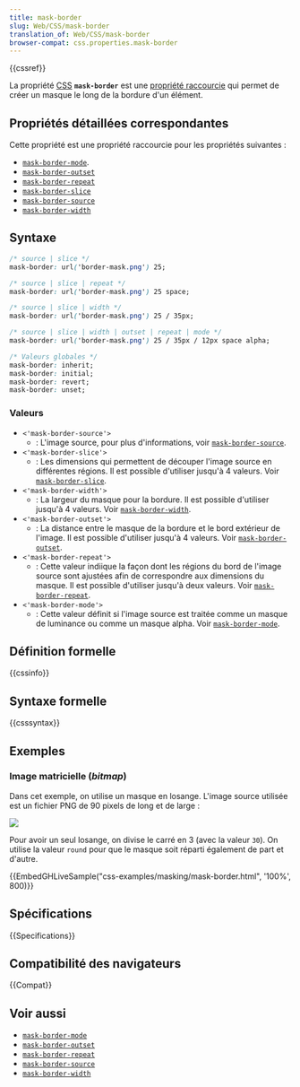 ```yaml
---
title: mask-border
slug: Web/CSS/mask-border
translation_of: Web/CSS/mask-border
browser-compat: css.properties.mask-border
---
```

{{cssref}}

La propriété [CSS](/fr/docs/Web/CSS) **`mask-border`** est une [propriété raccourcie](/fr/docs/Web/CSS/Shorthand_properties) qui permet de créer un masque le long de la bordure d'un élément.

## Propriétés détaillées correspondantes

Cette propriété est une propriété raccourcie pour les propriétés suivantes&nbsp;:

- [`mask-border-mode`](/fr/docs/Web/CSS/mask-border-mode).
- [`mask-border-outset`](/fr/docs/Web/CSS/mask-border-outset)
- [`mask-border-repeat`](/fr/docs/Web/CSS/mask-border-repeat)
- [`mask-border-slice`](/fr/docs/Web/CSS/mask-border-slice)
- [`mask-border-source`](/fr/docs/Web/CSS/mask-border-source)
- [`mask-border-width`](/fr/docs/Web/CSS/mask-border-width)

## Syntaxe

```css
/* source | slice */
mask-border: url('border-mask.png') 25;

/* source | slice | repeat */
mask-border: url('border-mask.png') 25 space;

/* source | slice | width */
mask-border: url('border-mask.png') 25 / 35px;

/* source | slice | width | outset | repeat | mode */
mask-border: url('border-mask.png') 25 / 35px / 12px space alpha;

/* Valeurs globales */
mask-border: inherit;
mask-border: initial;
mask-border: revert;
mask-border: unset;
```

### Valeurs

- `<'mask-border-source'>`
  - : L'image source, pour plus d'informations, voir [`mask-border-source`](/fr/docs/Web/CSS/mask-border-source).
- `<'mask-border-slice'>`
  - : Les dimensions qui permettent de découper l'image source en différentes régions. Il est possible d'utiliser jusqu'à 4 valeurs. Voir [`mask-border-slice`](/fr/docs/Web/CSS/mask-border-slice).
- `<'mask-border-width'>`
  - : La largeur du masque pour la bordure. Il est possible d'utiliser jusqu'à 4 valeurs. Voir [`mask-border-width`](/fr/docs/Web/CSS/mask-border-width).
- `<'mask-border-outset'>`
  - : La distance entre le masque de la bordure et le bord extérieur de l'image. Il est possible d'utiliser jusqu'à 4 valeurs. Voir [`mask-border-outset`](/fr/docs/Web/CSS/mask-border-outset).
- `<'mask-border-repeat'>`
  - : Cette valeur indiique la façon dont les régions du bord de l'image source sont ajustées afin de correspondre aux dimensions du masque. Il est possible d'utiliser jusqu'à deux valeurs. Voir [`mask-border-repeat`](/fr/docs/Web/CSS/mask-border-repeat).
- `<'mask-border-mode'>`
  - : Cette valeur définit si l'image source est traitée comme un masque de luminance ou comme un masque alpha. Voir [`mask-border-mode`](/fr/docs/Web/CSS/mask-border-mode).

## Définition formelle

{{cssinfo}}

## Syntaxe formelle

{{csssyntax}}

## Exemples

### Image matricielle (_bitmap_)

Dans cet exemple, on utilise un masque en losange. L'image source utilisée est un fichier PNG de 90 pixels de long et de large&nbsp;:

![](mask-border-diamonds.png)

Pour avoir un seul losange, on divise le carré en 3 (avec la valeur `30`). On utilise la valeur `round` pour que le masque soit réparti également de part et d'autre.

{{EmbedGHLiveSample("css-examples/masking/mask-border.html", '100%', 800)}}

## Spécifications

{{Specifications}}

## Compatibilité des navigateurs

{{Compat}}

## Voir aussi

- [`mask-border-mode`](/fr/docs/Web/CSS/mask-border-mode)
- [`mask-border-outset`](/fr/docs/Web/CSS/mask-border-outset)
- [`mask-border-repeat`](/fr/docs/Web/CSS/mask-border-repeat)
- [`mask-border-source`](/fr/docs/Web/CSS/mask-border-source)
- [`mask-border-width`](/fr/docs/Web/CSS/mask-border-width)

